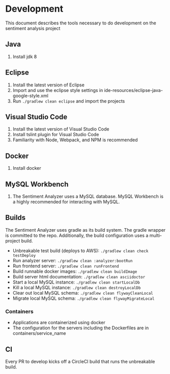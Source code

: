 # Development

This document describes the tools necessary to do development on the sentiment analysis project

## Java

1. Install jdk 8

## Eclipse

1. Install the latest version of Eclipse
2. Import and use the eclipse style settings in ide-resources/eclipse-java-google-style.xml
3. Run `./gradlew clean eclipse` and import the projects

## Visual Studio Code

1. Install the latest version of Visual Studio Code
2. Install tslint plugin for Visual Studio Code
3. Familiarity with Node, Webpack, and NPM is recommended

## Docker

1. Install docker

## MySQL Workbench

1. The Sentiment Analyzer uses a MySQL database. MySQL Workbench is a highly recommended for interacting with MySQL.

## Builds

The Sentiment Analyzer uses gradle as its build system. The gradle wrapper is committed to the repo. Additionally, the build configuration uses a multi-project build.

- Unbreakable test build (deploys to AWS): `./gradlew clean check testDeploy`
- Run analyzer server: `./gradlew clean :analyzer:bootRun`
- Run frontend server: `./gradlew clean runFrontend`
- Build runnable docker images: `./gradlew clean buildImage`
- Build server html documentation: `./gradlew clean asciidoctor`
- Start a local MySQL instance: `./gradlew clean startLocalDb`
- Kill a local MySQL instance: `./gradlew clean destroyLocalDb`
- Clear out local MySQL schema: `./gradlew clean flywayCleanLocal`
- Migrate local MySQL schema: `./gradlew clean flywayMigrateLocal`

### Containers
- Applications are containerized using docker
- The configuration for the servers including the Dockerfiles are in containers/service_name

## CI

Every PR to develop kicks off a CircleCI build that runs the unbreakable build.
